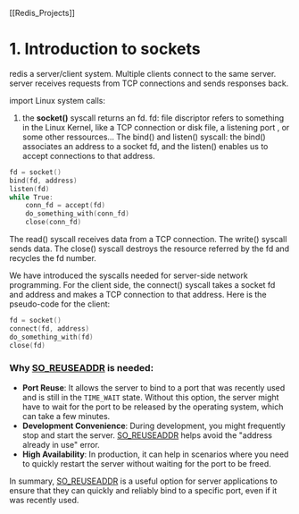 [[Redis_Projects]]
# 1. Introduction to sockets
redis a server/client system. Multiple clients connect to the same server.
server receives requests from TCP connections and sends responses back.

import Linux system calls:
1. the **socket()** syscall returns an fd. 
fd: file discriptor refers to something in the Linux Kernel, like a TCP connection or disk file, a listening port , or some other ressources...
The bind() and listen() syscall: the bind() associates an address to a socket fd, and the
listen() enables us to accept connections to that address.

```C
fd = socket()
bind(fd, address)
listen(fd)
while True:
	conn_fd = accept(fd)
	do_something_with(conn_fd)
	close(conn_fd)
```

The read() syscall receives data from a TCP connection. The write() syscall sends data.
The close() syscall destroys the resource referred by the fd and recycles the fd number.

We have introduced the syscalls needed for server-side network programming. For the
client side, the connect() syscall takes a socket fd and address and makes a TCP connection to that address. Here is the pseudo-code for the client:

```C
fd = socket()
connect(fd, address)
do_something_with(fd)
close(fd)
```
### Why [SO_REUSEADDR](vscode-file://vscode-app/usr/share/code/resources/app/out/vs/code/electron-sandbox/workbench/workbench.html) is needed:

- **Port Reuse**: It allows the server to bind to a port that was recently used and is still in the `TIME_WAIT` state. Without this option, the server might have to wait for the port to be released by the operating system, which can take a few minutes.
- **Development Convenience**: During development, you might frequently stop and start the server. [SO_REUSEADDR](vscode-file://vscode-app/usr/share/code/resources/app/out/vs/code/electron-sandbox/workbench/workbench.html) helps avoid the "address already in use" error.
- **High Availability**: In production, it can help in scenarios where you need to quickly restart the server without waiting for the port to be freed.

In summary, [SO_REUSEADDR](vscode-file://vscode-app/usr/share/code/resources/app/out/vs/code/electron-sandbox/workbench/workbench.html) is a useful option for server applications to ensure that they can quickly and reliably bind to a specific port, even if it was recently used.